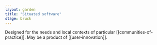 ```yaml
---  
layout: garden
title: "Situated software"
stage: bruck
---
```


Designed for the needs and local contexts of particular [[communities-of-practice]]. May be a product of [[user-innovation]].